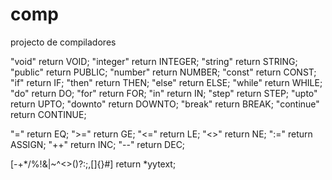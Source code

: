 # comp
projecto de compiladores

"void"          return VOID;
"integer"       return INTEGER;
"string"        return STRING;
"public"        return PUBLIC;
"number"        return NUMBER;
"const"         return CONST;
"if"            return IF;
"then"          return THEN;
"else"          return ELSE;
"while"         return WHILE;
"do"            return DO;
"for"           return FOR;
"in"            return IN;
"step"          return STEP;
"upto"          return UPTO;
"downto"        return DOWNTO;
"break"         return BREAK;
"continue"      return CONTINUE;

"="	            return EQ;
">="	        return GE;
"<="	        return LE;
"<>"	        return NE;
":="	        return ASSIGN;
"++"            return INC;
"--"	        return DEC;
	
[-+*/%!&|~^<>()?:;,\[\]{}#]	return *yytext;